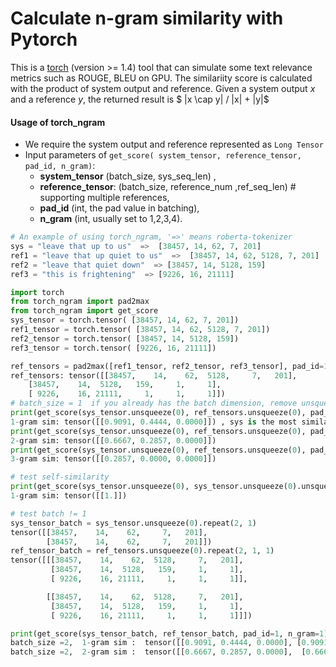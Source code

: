 #  Calculate n-gram similarity with Pytorch 
This is a [torch](https://pytorch.org/ "torch") (version >= 1.4) tool that can simulate some text relevance metrics such as ROUGE, BLEU on GPU.  The similariity score is calculated with the product of system output and reference. Given a system output $x$
 and a reference $y$, the returned result is $ |x \cap y| / |x| + |y|$

#### Usage of torch_ngram
- We require the system output and reference represented as `Long Tensor`
- Input parameters of `get_score( system_tensor, reference_tensor, pad_id, n_gram)`: 
  * **system_tensor** (batch_size, sys_seq_len) , 
  * **reference_tensor**: (batch_size, reference_num ,ref_seq_len)  # supporting multiple references, 
  * **pad_id** (int, the pad value in batching), 
  * **n_gram** (int, usually set to 1,2,3,4). 

```python
# An example of using torch_ngram, '=>' means roberta-tokenizer
sys = "leave that up to us"  =>  [38457, 14, 62, 7, 201]
ref1 = "leave that up quiet to us"  =>  [38457, 14, 62, 5128, 7, 201]
ref2 = "leave that quiet down"  => [38457, 14, 5128, 159]
ref3 = "this is frightening"  => [9226, 16, 21111]

import torch
from torch_ngram import pad2max
from torch_ngram import get_score
sys_tensor = torch.tensor( [38457, 14, 62, 7, 201])
ref1_tensor = torch.tensor( [38457, 14, 62, 5128, 7, 201])
ref2_tensor = torch.tensor( [38457, 14, 5128, 159])
ref3_tensor = torch.tensor( [9226, 16, 21111])

ref_tensors = pad2max([ref1_tensor, ref2_tensor, ref3_tensor], pad_id=1)
ref_tensors: tensor([[38457,    14,    62,  5128,     7,   201],
    [38457,    14,  5128,   159,     1,     1],
    [ 9226,    16, 21111,     1,     1,     1]])
# batch_size = 1  if you already has the batch dimension, remove unsqueeze(0)
print(get_score(sys_tensor.unsqueeze(0), ref_tensors.unsqueeze(0), pad_id=1, n_gram=1))
1-gram sim: tensor([[0.9091, 0.4444, 0.0000]]) , sys is the most similar with ref1, based on 1-gram overlap
print(get_score(sys_tensor.unsqueeze(0), ref_tensors.unsqueeze(0), pad_id=1, n_gram=2))
2-gram sim: tensor([[0.6667, 0.2857, 0.0000]])
print(get_score(sys_tensor.unsqueeze(0), ref_tensors.unsqueeze(0), pad_id=1, n_gram=3))
3-gram sim: tensor([[0.2857, 0.0000, 0.0000]])

# test self-similarity
print(get_score(sys_tensor.unsqueeze(0), sys_tensor.unsqueeze(0).unsqueeze(0), pad_id=1, n_gram=1))
1-gram sim: tensor([[1.]])

# test batch != 1
sys_tensor_batch = sys_tensor.unsqueeze(0).repeat(2, 1)
tensor([[38457,    14,    62,     7,   201],
        [38457,    14,    62,     7,   201]])
ref_tensor_batch = ref_tensors.unsqueeze(0).repeat(2, 1, 1)
tensor([[[38457,    14,    62,  5128,     7,   201],
         [38457,    14,  5128,   159,     1,     1],
         [ 9226,    16, 21111,     1,     1,     1]],

        [[38457,    14,    62,  5128,     7,   201],
         [38457,    14,  5128,   159,     1,     1],
         [ 9226,    16, 21111,     1,     1,     1]]])

print(get_score(sys_tensor_batch, ref_tensor_batch, pad_id=1, n_gram=1))
batch_size =2,  1-gram sim :  tensor([[0.9091, 0.4444, 0.0000], [0.9091, 0.4444, 0.0000]])
batch_size =2,  2-gram sim :  tensor([[0.6667, 0.2857, 0.0000],  [0.6667, 0.2857, 0.0000]])
```
